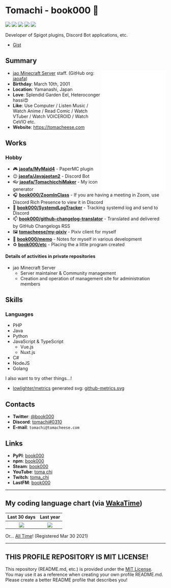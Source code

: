 # Tomachi - book000 👋

![](https://img.shields.io/badge/build-passed-green)
![](https://img.shields.io/badge/Status-up-green)
![](https://img.shields.io/badge/Speak%20Main%20Language-Japanese-orange)
![](https://img.shields.io/badge/Uptime-99.9%25-yellowgreen)
![](https://img.shields.io/badge/License-none-yellow)

Developer of Spigot plugins, Discord Bot applications, etc. 

- [Gist](https://gist.github.com/book000)

## Summary

<a href="https://github.com/lowlighter/metrics" >
  <img align="right" width="40%" src="https://raw.githubusercontent.com/book000/book000/master/github-metrics.svg" />
</a>

- [jao Minecraft Server](https://jaoafa.com) staff. (GitHub org: [jaoafa](https://github.com/jaoafa))
- **Birthday**: March 10th, 2001
- **Location**: Yamanashi, Japan
- **Love**: Splendid Garden Eel, Heteroconger hassi😍
- **Like**: Use Computer / Listen Music / Watch Anime / Read Comic / Watch VTuber / Watch VOICEROID / Watch CeVIO etc.
- **Website**: https://tomacheese.com

## Works

### Hobby

- 🎮 **[jaoafa/MyMaid4](https://github.com/jaoafa/MyMaid4)** - PaperMC plugin
- 😉 **[jaoafa/Javajaotan2](https://github.com/jaoafa/Javajaotan2)** - Discord Bot
- 👓 **[jaoafa/TomachicchiMaker](https://github.com/jaoafa/TomachicchiMaker)** - My icon generator
- 🎧 **[book000/ZoomInClass](https://github.com/book000/ZoomInClass)** - If you are having a meeting in Zoom, use Discord Rich Presence to view it in Discord
- 👀 **[book000/SystemdLogTracker](https://github.com/book000/SystemdLogTracker)** - Tracking systemd log and send to Discord
- 📫 **[book000/github-changelog-translator](https://github.com/book000/github-changelog-translator)** - Translated and delivered by GitHub Changelogs RSS
- 🖼️ **[tomacheese/my-pixiv](https://github.com/tomacheese/my-pixiv)** - Pixiv client for myself
- 📝 **[book000/memo](https://github.com/book000/memo)** - Notes for myself in various development
- ♻️ **[book000/etc](https://github.com/book000/etc)** - Placing the a little program created

#### Details of activities in private repositories

- jao Minecraft Server
  - Server maintainer & Community management
  - Creation and operation of management site for administration members

## Skills

### Languages

- PHP
- Java
- Python
- JavaScript & TypeScript
  - Vue.js
  - Nuxt.js
- C#
- NodeJS
- Golang

I also want to try other things...!

- [lowlighter/metrics](https://github.com/lowlighter/metrics) generated svg: [github-metrics.svg](https://raw.githubusercontent.com/book000/book000/master/github-metrics.svg)

## Contacts

- **Twitter**: [@book000](https://twitter.com/book000)
- **Discord**: [tomachi#0310](https://discord.com/users/221991565567066112)
- **E-mail**: `tomachi@tomacheese.com`

## Links

- **PyPI**: [book000](https://pypi.org/user/book000/)
- **npm**: [book000](https://www.npmjs.com/~book000)
- **Steam**: [book000](https://steamcommunity.com/id/book000)
- **YouTube**: [toma chi](https://www.youtube.com/channel/UCdqXRBLM7MWgnZUzKflBWxQ)
- **Twitch**: [toma_chi](https://twitch.tv/toma_chi)
- **LastFM**: [book000](https://www.last.fm/user/book000)

---

## My coding language chart (via [WakaTime](https://wakatime.com/@book000))

| Last 30 days | Last year |
| :-: | :-: |
| <img align="center" src="https://wakatime.com/share/@book000/c1a89b98-1908-4fd4-8ba4-06ece7e7cb96.png" width="100%" /> | <img align="center" src="https://wakatime.com/share/@book000/f8593ca5-de4a-4ee9-ac3b-74ac537d8f6a.png" width="100%" /> |

Or... [All Time](https://wakatime.com/share/@book000/11e3ce10-22eb-46ba-a187-1f20e8ba88cf.png)! (Registered Mar 30 2021)

---

## THIS PROFILE REPOSITORY IS MIT LICENSE!

This repository (README.md, etc.) is provided under the [MIT License](LICENSE).  
You may use it as a reference when creating your own profile README.md. Please create a better README profile that describes you!
